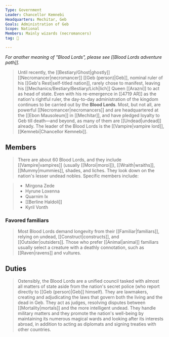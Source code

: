 ```yaml
---
Type: Government
Leader: Chancellor Kemnebi
Headquarters: Mechitar, Geb
Goals: Administration of Geb
Scope: National
Members: Mainly wizards (necromancers)
tag: 👥

---
```


*For another meaning of "Blood Lords", please see [[Blood Lords adventure path]].*
> Until recently, the [[Bestiary/Ghost|ghostly]] [[Necromancer|necromancer]] [[Geb (person)|Geb]], nominal ruler of his [[Geb's Rest|self-titled nation]], rarely chose to manifest, leaving his [[Mechanics/Bestiary/Bestiary/Lich|lich]] Queen [[Arazni]] to act as head of state. Even with his re-emergence in [[4719 AR]] as the nation's rightful ruler, the day-to-day administration of the kingdom continues to be carried out by the **Blood Lords**. Most, but not all, are powerful [[Necromancer|necromancers]] and are headquartered at the [[Ebon Mausoleum]] in [[Mechitar]], and have pledged loyalty to Geb till death—and beyond, as many of them are [[Undead|undead]] already. The leader of the Blood Lords is the [[Vampire|vampire lord]], [[Kemnebi|Chancellor Kemnebi]]. 



## Members

> There are about 60 Blood Lords, and they include [[Vampire|vampires]] (usually [[Moroi|moroi]]), [[Wraith|wraiths]], [[Mummy|mummies]], shades, and liches. They look down on the nation's lesser undead nobles.
> Specific members include:

> - Mirgona Zede
> - Hyrune Loxenna
> - Quarnim Ix
> - [[Berline Haldoli]]
> - Kyril Vonth

### Favored familiars

> Most Blood Lords demand longevity from their [[Familiar|familiars]], relying on undead, [[Construct|constructs]], and [[Outsider|outsiders]]. Those who prefer [[Animal|animal]] familiars usually select a creature with a deathly connotation, such as [[Raven|ravens]] and vultures.


## Duties

> Ostensibly, the Blood Lords are a unified council tasked with almost all matters of state aside from the nation's secret police (who report directly to [[Geb (person)|Geb]] himself). They are lawmakers, creating and adjudicating the laws that govern both the living and the dead in Geb. They act as judges, resolving disputes between [[Mortality|mortals]] and the more intelligent undead. They handle military matters and they promote the nation's well-being by maintaining its numerous magical wards and looking after its interests abroad, in addition to acting as diplomats and signing treaties with other countries.








